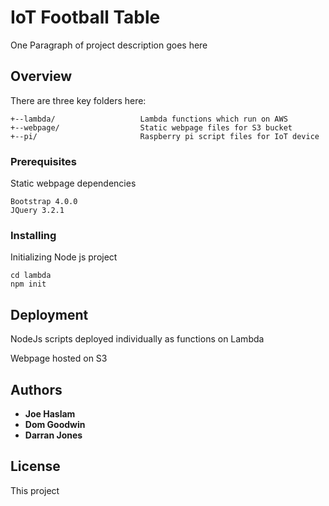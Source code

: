 # IoT Football Table

One Paragraph of project description goes here

## Overview

There are three key folders here:
```
+--lambda/                   Lambda functions which run on AWS
+--webpage/                  Static webpage files for S3 bucket
+--pi/                       Raspberry pi script files for IoT device
```

### Prerequisites

Static webpage dependencies

```
Bootstrap 4.0.0
JQuery 3.2.1
```

### Installing

Initializing Node js project

```
cd lambda
npm init
```

## Deployment

NodeJs scripts deployed individually as functions on Lambda

Webpage hosted on S3


## Authors

* **Joe Haslam**
* **Dom Goodwin**
* **Darran Jones**


## License

This project

